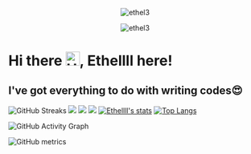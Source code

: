 <p align="center"> <img src="https://komarev.com/ghpvc/?username=ethel3&label=Profile%20views&color=e91e63&style=flat" alt="ethel3" /> </p>
<p align="center"> <img src="https://img.shields.io/github/followers/ethel3?style=social" alt="ethel3" /> </p>

# Hi there <img src="https://user-images.githubusercontent.com/1303154/88677602-1635ba80-d120-11ea-84d8-d263ba5fc3c0.gif" width="28px" alt="Hello gif">, Ethellll here!

<!-- - 🔭 I have set up a Web Hosting Service and Domain Name Registration Start-up as part of my 2021 Achievements. (🏆) *_www.bentilzone.com_*
- 🌱 I’m  working on a students resource and MCQ trial web app still in development. This is for all tertiary students. 
- 🌱 I have developed a knowledgebase and Question and answeres community for students (askme.uglearner.com)🎉
- 🌱 I'm currently learning Mobile App development using React Native from CS50 💫.
- 👯 I’m looking to collaborate on any Projects related to web Applications with technolgies including (JavaScript, PHP) and MySql as database
- 🤔 I’m looking for help with advancing my Codes.
- 💬 Ask me about solving problems and building innovative ideas through Tech.
- 📫 How to reach me: bentilshadrack72@gmail.com, twitter @themanbentil, WhatsApp +233 (0) 55 684 4331
- 🦾 Computer languages I can speak?,English, Javascript, Typescript, PHP, JAVA, Python, C++ - HTML CSS (cant be counted but...well..yeah)
- 🌌 Proficiently Skilled in - (Web Application Development) NodeJS, AngularJS, ReactJS, ExpressJS, (Databases) - SQL, MySql.
- ⚡ Fun facts: Listiening to Musics🎧🎵 & Surfing the internet🌎🌐  -->

<!-- - Connect via LinkedIn: <a href = "https://www.linkedin.com/in/shadrack-bentil-410422199" target = "_blank">LinkedIn</a> -->

## **I've got everything to do with writing codes😍**
![GitHub Streaks](http://github-readme-streak-stats.herokuapp.com?user=ethel3&theme=dracula&hide_border=true)
![](https://github-profile-summary-cards.vercel.app/api/cards/profile-details?username=ethel3&theme=github_dark)
![](https://github-profile-summary-cards.vercel.app/api/cards/repos-per-language?username=ethel3&theme=github_dark)
![](https://github-profile-summary-cards.vercel.app/api/cards/most-commit-language?username=ethel3&theme=github_dark)
[![Ethellll's stats](https://github-readme-stats.vercel.app/api?username=ethel3&show_icons=true&theme=github_dark)](https://github.com/ethel3)
[![Top Langs](https://github-readme-stats.vercel.app/api/top-langs/?username=ethel3&layout=compact&langs_count=10&theme=github_dark&hide_border=true&count-private=true)](https://github.com/ethel3)
 
![GitHub Activity Graph](https://activity-graph.herokuapp.com/graph?username=ethel3&theme=dracula)  

![GitHub metrics](https://metrics.lecoq.io/ethel3)  


